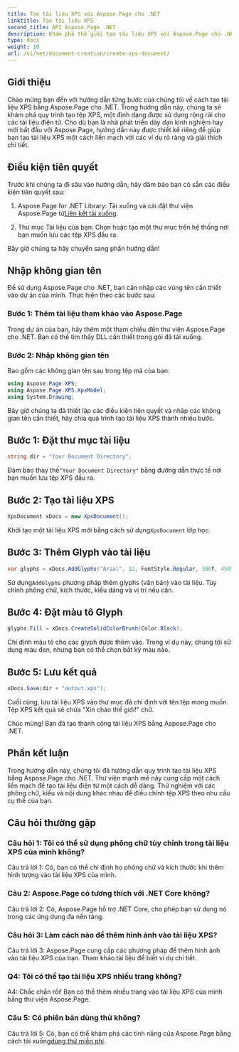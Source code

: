 ```yaml
---
title: Tạo tài liệu XPS với Aspose.Page cho .NET
linktitle: Tạo tài liệu XPS
second_title: API Aspose.Page .NET
description: Khám phá thế giới tạo tài liệu XPS với Aspose.Page cho .NET. Hãy làm theo hướng dẫn từng bước của chúng tôi để tạo tài liệu điện tử một cách dễ dàng.
type: docs
weight: 10
url: /vi/net/document-creation/create-xps-document/
---
```

## Giới thiệu

Chào mừng bạn đến với hướng dẫn từng bước của chúng tôi về cách tạo tài liệu XPS bằng Aspose.Page cho .NET. Trong hướng dẫn này, chúng ta sẽ khám phá quy trình tạo tệp XPS, một định dạng được sử dụng rộng rãi cho các tài liệu điện tử. Cho dù bạn là nhà phát triển dày dạn kinh nghiệm hay mới bắt đầu với Aspose.Page, hướng dẫn này được thiết kế riêng để giúp bạn tạo tài liệu XPS một cách liền mạch với các ví dụ rõ ràng và giải thích chi tiết.

## Điều kiện tiên quyết

Trước khi chúng ta đi sâu vào hướng dẫn, hãy đảm bảo bạn có sẵn các điều kiện tiên quyết sau:

1.  Aspose.Page for .NET Library: Tải xuống và cài đặt thư viện Aspose.Page từ[Liên kết tải xuống](https://releases.aspose.com/page/net/).

2. Thư mục Tài liệu của bạn: Chọn hoặc tạo một thư mục trên hệ thống nơi bạn muốn lưu các tệp XPS đầu ra.

Bây giờ chúng ta hãy chuyển sang phần hướng dẫn!

## Nhập không gian tên

Để sử dụng Aspose.Page cho .NET, bạn cần nhập các vùng tên cần thiết vào dự án của mình. Thực hiện theo các bước sau:

### Bước 1: Thêm tài liệu tham khảo vào Aspose.Page

Trong dự án của bạn, hãy thêm một tham chiếu đến thư viện Aspose.Page cho .NET. Bạn có thể tìm thấy DLL cần thiết trong gói đã tải xuống.

### Bước 2: Nhập không gian tên

Bao gồm các không gian tên sau trong tệp mã của bạn:

```csharp
using Aspose.Page.XPS;
using Aspose.Page.XPS.XpsModel;
using System.Drawing;
```

Bây giờ chúng ta đã thiết lập các điều kiện tiên quyết và nhập các không gian tên cần thiết, hãy chia quá trình tạo tài liệu XPS thành nhiều bước.

## Bước 1: Đặt thư mục tài liệu

```csharp
string dir = "Your Document Directory";
```

 Đảm bảo thay thế`"Your Document Directory"` bằng đường dẫn thực tế nơi bạn muốn lưu tệp XPS đầu ra.

## Bước 2: Tạo tài liệu XPS

```csharp
XpsDocument xDocs = new XpsDocument();
```

 Khởi tạo một tài liệu XPS mới bằng cách sử dụng`XpsDocument` lớp học.

## Bước 3: Thêm Glyph vào tài liệu

```csharp
var glyphs = xDocs.AddGlyphs("Arial", 12, FontStyle.Regular, 300f, 450f, "Hello World!");
```

 Sử dụng`AddGlyphs` phương pháp thêm glyphs (văn bản) vào tài liệu. Tùy chỉnh phông chữ, kích thước, kiểu dáng và vị trí nếu cần.

## Bước 4: Đặt màu tô Glyph

```csharp
glyphs.Fill = xDocs.CreateSolidColorBrush(Color.Black);
```

Chỉ định màu tô cho các glyph được thêm vào. Trong ví dụ này, chúng tôi sử dụng màu đen, nhưng bạn có thể chọn bất kỳ màu nào.

## Bước 5: Lưu kết quả

```csharp
xDocs.Save(dir + "output.xps");
```

Cuối cùng, lưu tài liệu XPS vào thư mục đã chỉ định với tên tệp mong muốn. Tệp XPS kết quả sẽ chứa "Xin chào thế giới!" chữ.

Chúc mừng! Bạn đã tạo thành công tài liệu XPS bằng Aspose.Page cho .NET.

## Phần kết luận

Trong hướng dẫn này, chúng tôi đã hướng dẫn quy trình tạo tài liệu XPS bằng Aspose.Page cho .NET. Thư viện mạnh mẽ này cung cấp một cách liền mạch để tạo tài liệu điện tử một cách dễ dàng. Thử nghiệm với các phông chữ, kiểu và nội dung khác nhau để điều chỉnh tệp XPS theo nhu cầu cụ thể của bạn.

## Câu hỏi thường gặp

### Câu hỏi 1: Tôi có thể sử dụng phông chữ tùy chỉnh trong tài liệu XPS của mình không?

Câu trả lời 1: Có, bạn có thể chỉ định họ phông chữ và kích thước khi thêm hình tượng vào tài liệu XPS của mình.

### Câu 2: Aspose.Page có tương thích với .NET Core không?

Câu trả lời 2: Có, Aspose.Page hỗ trợ .NET Core, cho phép bạn sử dụng nó trong các ứng dụng đa nền tảng.

### Câu hỏi 3: Làm cách nào để thêm hình ảnh vào tài liệu XPS?

Câu trả lời 3: Aspose.Page cung cấp các phương pháp để thêm hình ảnh vào tài liệu XPS của bạn. Tham khảo tài liệu để biết ví dụ chi tiết.

### Q4: Tôi có thể tạo tài liệu XPS nhiều trang không?

A4: Chắc chắn rồi! Bạn có thể thêm nhiều trang vào tài liệu XPS của mình bằng thư viện Aspose.Page.

### Câu 5: Có phiên bản dùng thử không?

 Câu trả lời 5: Có, bạn có thể khám phá các tính năng của Aspose.Page bằng cách tải xuống[dùng thử miễn phí](https://releases.aspose.com/).